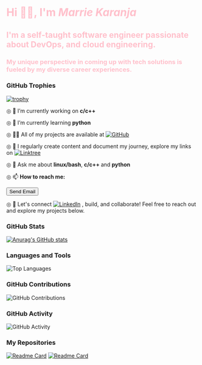 <h1 style="color:pink;">Hi 👋🏿, I'm <em>Marrie Karanja</em></h1>
<h2 style="color:pink;">I'm a self-taught software engineer passionate about DevOps, and cloud engineering.</h2>
<h3 style="color:pink;">My unique perspective in coming up with tech solutions is fueled by my diverse career experiences.</h3>

### GitHub Trophies

[![trophy](https://github-profile-trophy.vercel.app/?username=MarrieK99&theme=dracula)](https://github.com/ryo-ma/github-profile-trophy)

◎ 🔭 I’m currently working on <strong>c/c++</strong>

◎ 🌱 I’m currently learning <strong>python</strong>

◎ 👨‍💻 All of my projects are available at  <a href="https://github.com/MarrieK99"><img src="https://img.shields.io/badge/GitHub-My Projects-pink" alt="GitHub"></a>

◎ 📝 I regularly create content and document my journey, explore my links on  [![Linktree](https://img.shields.io/badge/Linktree-Explore-green)](https://linktr.ee/techmaidenmarrie)

◎ 💬 Ask me about <strong>linux/bash</strong>, <strong>c/c++ </strong> and <strong>python</strong>

◎ 📫 **How to reach me:**

<a href="mailto:njambimarrie@gmail.com"><button class="email-button">Send Email</button></a>

◎ 📄 Let's connect [![LinkedIn](https://img.shields.io/badge/LinkedIn-Connect-blue)](https://www.linkedin.com/in/maryanne-karanja-783333234/) , build, and collaborate! Feel free to reach out and explore my projects below.

### GitHub Stats

[![Anurag's GitHub stats](https://github-readme-stats.vercel.app/api?username=MarrieK99&show_icons=true&theme=radical)](https://github.com/anuraghazra/github-readme-stats)

### Languages and Tools

![Top Languages](https://github-readme-stats.vercel.app/api/top-langs/?username=MarrieK99&layout=compact)

### GitHub Contributions

![GitHub Contributions](https://github-readme-streak-stats.herokuapp.com/?user=MarrieK99)

### GitHub Activity

![GitHub Activity](https://activity-graph.herokuapp.com/graph?username=MarrieK99&bg_color=fff&color=000&line=000&point=00FF00)

### My Repositories

[![Readme Card](https://github-readme-stats.vercel.app/api/pin/?username=MarrieK99&repo=alx-system_engineering-devops)](https://github.com/MarrieK99/alx-system_engineering-devops)
[![Readme Card](https://github-readme-stats.vercel.app/api/pin/?username=MarrieK99&repo=my-repo-2)](https://github.com/MarrieK99/my-repo-2)
 

